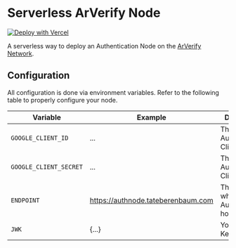 # Serverless ArVerify Node

[![Deploy with Vercel](https://vercel.com/button)](https://vercel.com/new/git/external?repository-url=https%3A%2F%2Fgithub.com%2Ft8%2Fauthnode-serverless)

A serverless way to deploy an Authentication Node on the [ArVerify Network](https://arverify.org/).

## Configuration

All configuration is done via environment variables. Refer to the following table to properly configure your node.

| Variable | Example | Description |
| --- | --- | --- |
| `GOOGLE_CLIENT_ID` | ... | The Google Authentication Client ID |
| `GOOGLE_CLIENT_SECRET` | ... | The Google Authentication Client Secret |
| `ENDPOINT` | https://authnode.tateberenbaum.com | The endpoint where your AuthNode is hosted |
| `JWK` | {...} | Your Arweave Keyfile |